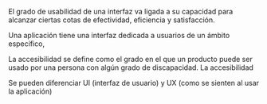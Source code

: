 El grado de usabilidad de una interfaz va ligada a su capacidad para alcanzar ciertas cotas de efectividad, eficiencia y satisfacción.

Una aplicación tiene una interfaz dedicada a usuarios de un ámbito específico, 

La accesibilidad se define como el grado en el que un producto puede ser usado por una persona con algún grado de discapacidad. La accesibilidad

Se pueden diferenciar UI (interfaz de usuario) y UX (como se sienten al usar la aplicación)